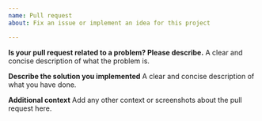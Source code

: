 ```yaml
---
name: Pull request
about: Fix an issue or implement an idea for this project

---
```


**Is your pull request related to a problem? Please describe.**
A clear and concise description of what the problem is.

**Describe the solution you implemented**
A clear and concise description of what you have done.

**Additional context**
Add any other context or screenshots about the pull request here.

